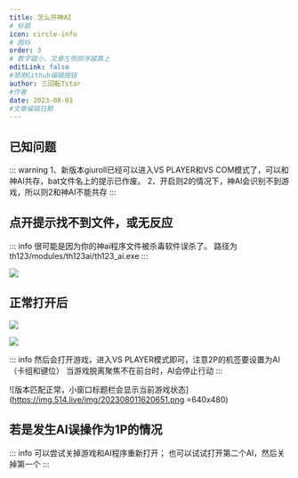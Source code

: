 ```yaml
---
title: 怎么开神AI
# 标题
icon: circle-info
# 图标
order: 3
# 数字越小，文章左侧排序越靠上
editLink: false
#禁用Github编辑按钮
author: 三回転Tstar
#作者
date: 2023-08-01
#文章编辑日期
---
```


## **已知问题**
::: warning
1、新版本giuroll已经可以进入VS PLAYER和VS COM模式了，可以和神AI共存，bat文件名上的提示已作废。
2、开启则2的情况下，神AI会识别不到游戏，所以则2和神AI不能共存
:::

## **点开提示找不到文件，或无反应**

::: info
很可能是因为你的神ai程序文件被杀毒软件误杀了。
路径为 th123/modules/th123ai/th123_ai.exe
:::

![](https://img.514.live/img/202308011623745.png)

## **正常打开后**

![](https://img.514.live/img/202308011605538.png)

![](https://img.514.live/img/202308011605626.png)

::: info
然后会打开游戏，进入VS PLAYER模式即可，注意2P的机签要设置为AI（卡组和键位）
当游戏脱离聚焦不在前台时，AI会停止行动
:::

![版本匹配正常，小窗口标题栏会显示当前游戏状态](https://img.514.live/img/202308011620651.png =640x480)


## **若是发生AI误操作为1P的情况**

::: info
可以尝试关掉游戏和AI程序重新打开；
也可以试试打开第二个AI，然后关掉第一个
:::
